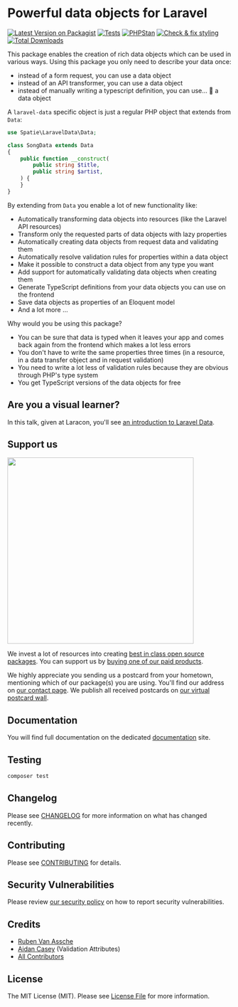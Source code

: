 # Powerful data objects for Laravel

[![Latest Version on Packagist](https://img.shields.io/packagist/v/spatie/laravel-data.svg?style=flat-square)](https://packagist.org/packages/spatie/laravel-data)
[![Tests](https://github.com/spatie/laravel-data/actions/workflows/run-tests.yml/badge.svg)](https://github.com/spatie/laravel-data/actions/workflows/run-tests.yml)
[![PHPStan](https://github.com/spatie/laravel-data/actions/workflows/phpstan.yml/badge.svg)](https://github.com/spatie/laravel-data/actions/workflows/phpstan.yml)
[![Check & fix styling](https://github.com/spatie/laravel-data/actions/workflows/php-cs-fixer.yml/badge.svg)](https://github.com/spatie/laravel-data/actions/workflows/php-cs-fixer.yml)
[![Total Downloads](https://img.shields.io/packagist/dt/spatie/laravel-data.svg?style=flat-square)](https://packagist.org/packages/spatie/laravel-data)

This package enables the creation of rich data objects which can be used in various ways. Using this package you only need to describe your data once:

- instead of a form request, you can use a data object
- instead of an API transformer, you can use a data object
- instead of manually writing a typescript definition, you can use... 🥁 a data object

A `laravel-data` specific object is just a regular PHP object that extends from `Data`:

```php
use Spatie\LaravelData\Data;

class SongData extends Data
{
    public function __construct(
        public string $title,
        public string $artist,
    ) {
    }
}
```

By extending from `Data` you enable a lot of new functionality like:

- Automatically transforming data objects into resources (like the Laravel API resources)
- Transform only the requested parts of data objects with lazy properties
- Automatically creating data objects from request data and validating them
- Automatically resolve validation rules for properties within a data object
- Make it possible to construct a data object from any type you want
- Add support for automatically validating data objects when creating them
- Generate TypeScript definitions from your data objects you can use on the frontend
- Save data objects as properties of an Eloquent model
- And a lot more ...

Why would you be using this package?

- You can be sure that data is typed when it leaves your app and comes back again from the frontend which makes a lot less errors
- You don't have to write the same properties three times (in a resource, in a data transfer object and in request validation)
- You need to write a lot less of validation rules because they are obvious through PHP's type system
- You get TypeScript versions of the data objects for free

## Are you a visual learner?

In this talk, given at Laracon, you'll see [an introduction to Laravel Data](https://www.youtube.com/watch?v=f4QShF42c6E&t=29110s).

## Support us

[<img src="https://github-ads.s3.eu-central-1.amazonaws.com/laravel-data.jpg?t=1" width="419px" />](https://spatie.be/github-ad-click/laravel-data)

We invest a lot of resources into creating [best in class open source packages](https://spatie.be/open-source). You can support us by [buying one of our paid products](https://spatie.be/open-source/support-us).

We highly appreciate you sending us a postcard from your hometown, mentioning which of our package(s) you are using. You'll find our address on [our contact page](https://spatie.be/about-us). We publish all received postcards on [our virtual postcard wall](https://spatie.be/open-source/postcards).

## Documentation

You will find full documentation on the dedicated [documentation](https://spatie.be/docs/laravel-data/v3/introduction) site.

## Testing

```bash
composer test
```

## Changelog

Please see [CHANGELOG](CHANGELOG.md) for more information on what has changed recently.

## Contributing

Please see [CONTRIBUTING](https://github.com/spatie/.github/blob/main/CONTRIBUTING.md) for details.

## Security Vulnerabilities

Please review [our security policy](../../security/policy) on how to report security vulnerabilities.

## Credits

- [Ruben Van Assche](https://github.com/rubenvanassche)
- [Aidan Casey](https://github.com/aidan-casey) (Validation Attributes)
- [All Contributors](../../contributors)

## License

The MIT License (MIT). Please see [License File](LICENSE.md) for more information.

